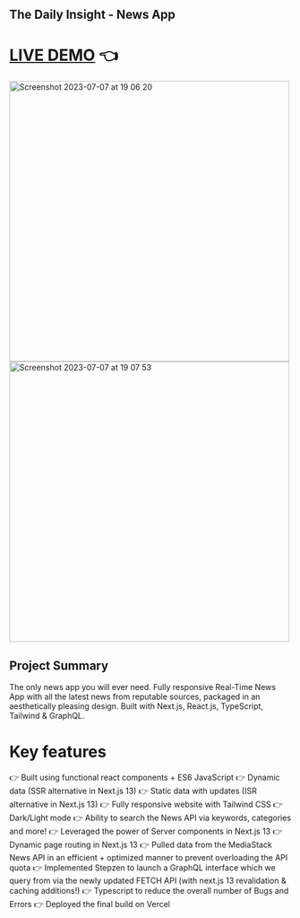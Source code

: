 ## The Daily Insight - News App

# [LIVE DEMO](news-app-wine-two.vercel.app) :point_left:

<img width="500" alt="Screenshot 2023-07-07 at 19 06 20" src="https://github.com/shivsgkashyap/news-app/assets/89941894/ab0ed9d9-d654-4802-ac2e-033cd1473f34">
<img width="500" alt="Screenshot 2023-07-07 at 19 07 53" src="https://github.com/shivsgkashyap/news-app/assets/89941894/6bcc81d6-d8a1-43fc-a1fa-dcb22eb3cd52">


## Project Summary
The only news app you will ever need. Fully responsive Real-Time News App with all the latest news from reputable sources, packaged in an aesthetically pleasing design. Built with Next.js, React.js, TypeScript, Tailwind & GraphQL.

# Key features
👉 Built using functional react components + ES6 JavaScript
👉 Dynamic data (SSR alternative in Next.js 13)
👉 Static data with updates (ISR alternative in Next.js 13)
👉 Fully responsive website with Tailwind CSS
👉 Dark/Light mode 
👉 Ability to search the News API via keywords, categories and more!
👉 Leveraged the power of Server components in Next.js 13
👉 Dynamic page routing in Next.js 13
👉 Pulled data from the MediaStack News API in an efficient + optimized manner to prevent overloading the API quota
👉 Implemented Stepzen to launch a GraphQL interface which we query from via the newly updated FETCH API (with next.js 13 revalidation & caching additions!)
👉 Typescript to reduce the overall number of Bugs and Errors
👉 Deployed the final build on Vercel
